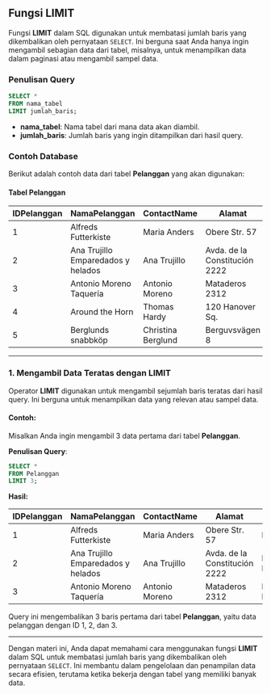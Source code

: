 ## Fungsi LIMIT

Fungsi **LIMIT** dalam SQL digunakan untuk membatasi jumlah baris yang dikembalikan oleh pernyataan `SELECT`. Ini berguna saat Anda hanya ingin mengambil sebagian data dari tabel, misalnya, untuk menampilkan data dalam paginasi atau mengambil sampel data.

### Penulisan Query

```sql
SELECT * 
FROM nama_tabel 
LIMIT jumlah_baris;
```

- **nama_tabel**: Nama tabel dari mana data akan diambil.
- **jumlah_baris**: Jumlah baris yang ingin ditampilkan dari hasil query.

### Contoh Database

Berikut adalah contoh data dari tabel **Pelanggan** yang akan digunakan:

#### Tabel Pelanggan

| IDPelanggan | NamaPelanggan                       | ContactName   | Alamat                    | Kota         | KodePos | Negara |
|-------------|-------------------------------------|---------------|---------------------------|--------------|---------|--------|
| 1           | Alfreds Futterkiste                 | Maria Anders  | Obere Str. 57             | Berlin       | 12209   | Germany|
| 2           | Ana Trujillo Emparedados y helados | Ana Trujillo  | Avda. de la Constitución 2222 | México D.F. | 5021    | Mexico |
| 3           | Antonio Moreno Taquería            | Antonio Moreno | Mataderos 2312            | México D.F.  | 5023    | Mexico |
| 4           | Around the Horn                     | Thomas Hardy  | 120 Hanover Sq.           | London       | WA1 1DP | UK     |
| 5           | Berglunds snabbköp                  | Christina Berglund | Berguvsvägen 8         | Luleå        | S-958 22| Sweden |

---

### 1. Mengambil Data Teratas dengan LIMIT

Operator **LIMIT** digunakan untuk mengambil sejumlah baris teratas dari hasil query. Ini berguna untuk menampilkan data yang relevan atau sampel data.

#### Contoh:
Misalkan Anda ingin mengambil 3 data pertama dari tabel **Pelanggan**.

**Penulisan Query**:
```sql
SELECT * 
FROM Pelanggan 
LIMIT 3;
```

**Hasil:**

| IDPelanggan | NamaPelanggan                       | ContactName   | Alamat                    | Kota         | KodePos | Negara |
|-------------|-------------------------------------|---------------|---------------------------|--------------|---------|--------|
| 1           | Alfreds Futterkiste                 | Maria Anders  | Obere Str. 57             | Berlin       | 12209   | Germany|
| 2           | Ana Trujillo Emparedados y helados | Ana Trujillo  | Avda. de la Constitución 2222 | México D.F. | 5021    | Mexico |
| 3           | Antonio Moreno Taquería            | Antonio Moreno | Mataderos 2312            | México D.F.  | 5023    | Mexico |

Query ini mengembalikan 3 baris pertama dari tabel **Pelanggan**, yaitu data pelanggan dengan ID 1, 2, dan 3.

---

Dengan materi ini, Anda dapat memahami cara menggunakan fungsi **LIMIT** dalam SQL untuk membatasi jumlah baris yang dikembalikan oleh pernyataan `SELECT`. Ini membantu dalam pengelolaan dan penampilan data secara efisien, terutama ketika bekerja dengan tabel yang memiliki banyak data.